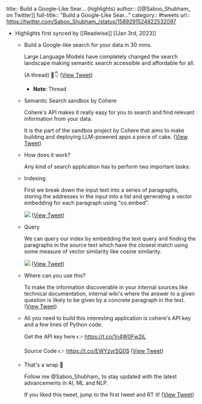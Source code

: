 title:: Build a Google-Like Sear... (highlights)
author:: [[@Saboo_Shubham_ on Twitter]]
full-title:: "Build a Google-Like Sear..."
category:: #tweets
url:: https://twitter.com/Saboo_Shubham_/status/1589291524822532097

- Highlights first synced by [[Readwise]] [[Jan 3rd, 2023]]
	- Build a Google-like search for your data in 30 mins. 
	  
	  Large Language Models have completely changed the search landscape making semantic search accessible and affordable for all. 
	  
	  (A thread) 🧵👇 ([View Tweet](https://twitter.com/Saboo_Shubham_/status/1589291524822532097))
		- **Note**: Thread
	- Semantic Search sandbox by Cohere
	  
	  Cohere's API makes it really easy for you to search and find relevant information from your data. 
	  
	  It is the part of the sandbox project by Cohere that aims to make building and deploying LLM-powered apps a piece of cake. ([View Tweet](https://twitter.com/Saboo_Shubham_/status/1589291547111170049))
	- How does it work?
	  
	  Any kind of search application has to perform two important tasks:
	- Indexing
	  
	  First we break down the input text into a series of paragraphs, storing the addresses in the input into a list and generating a vector embedding for each paragraph using "co.embed". 
	  
	  ![](https://pbs.twimg.com/media/Fg5MSU-XoAE1w3t.jpg) ([View Tweet](https://twitter.com/Saboo_Shubham_/status/1589291600454324225))
	- Query
	  
	  We can query our index by embedding the text query and finding the paragraphs in the source text which have the closest match using some measure of vector similarity like cosine similarity. 
	  
	  ![](https://pbs.twimg.com/media/Fg5MUIpXEAA-VfU.jpg) ([View Tweet](https://twitter.com/Saboo_Shubham_/status/1589291631290744834))
	- Where can you use this?
	  
	  To make the information discoverable in your internal sources like technical documentation, internal wiki's where the answer to a given question is likely to be given by a concrete paragraph in the text. ([View Tweet](https://twitter.com/Saboo_Shubham_/status/1589291654221021184))
	- All you need to build this interesting application is cohere's API key and a few lines of Python code. 
	  
	  Get the API key here 👉 https://t.co/1n4W0Fw2jL
	  
	  Source Code 👉 https://t.co/EWYzyrSQ0S ([View Tweet](https://twitter.com/Saboo_Shubham_/status/1589291676413083648))
	- That's a wrap 👋
	  
	  Follow me @Saboo_Shubham_ to stay updated with the latest advancements in AI, ML and NLP.
	  
	  If you liked this tweet, jump to the first tweet and RT it! ([View Tweet](https://twitter.com/Saboo_Shubham_/status/1589291698659753984))
